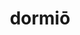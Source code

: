 ---
title: dormiō
meaning: to sleep
ch: four
pos: verb
inf: dormīre
secondppstem: dorm
infend: īre
conjugation: fourth
derivative: dormant, dormitory
---